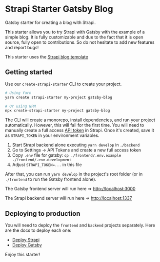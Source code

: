 # Strapi Starter Gatsby Blog

Gatsby starter for creating a blog with Strapi.

This starter allows you to try Strapi with Gatsby with the example of a simple blog. It is fully customizable and due to the fact that it is open source, fully open to contributions. So do not hesitate to add new features and report bugs!

This starter uses the [Strapi blog template](https://github.com/strapi/starters-and-templates/tree/main/packages/templates/blog)

## Getting started

Use our `create-strapi-starter` CLI to create your project.

```sh
# Using Yarn
yarn create strapi-starter my-project gatsby-blog

# Or using NPM
npx create-strapi-starter my-project gatsby-blog
```

The CLI will create a monorepo, install dependencies, and run your project automatically. However, this will fail for the first time. You will need to manually create a full access [API token](https://docs.strapi.io/developer-docs/latest/setup-deployment-guides/configurations/optional/api-tokens.html) in Strapi. Once it's created, save it as `STRAPI_TOKEN` in your environment variables.

1. Start Strapi backend alone executing `yarn develop` in `./backend`
2. Go to Settings -> API Tokens and create a new full access token
3. Copy `.env` file for gatsby: `cp ./frontend/.env.example ./frontend/.env.development`
4. Adjust `STRAPI_TOKEN=...` in this file

After that, you can run `yarn develop` in the project's root folder (or in `./frontend` to run the Gatsby frontend alone).

The Gatsby frontend server will run here => [http://localhost:3000](http://localhost:3000)

The Strapi backend server will run here => [http://localhost:1337](http://localhost:1337)

## Deploying to production

You will need to deploy the `frontend` and `backend` projects separately. Here are the docs to deploy each one:

- [Deploy Strapi](https://strapi.io/documentation/developer-docs/latest/setup-deployment-guides/deployment.html#hosting-provider-guides)
- [Deploy Gatsby](https://www.gatsbyjs.com/docs/deploying-and-hosting/)

Enjoy this starter!

